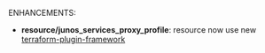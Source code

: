 <!-- markdownlint-disable-file MD013 MD041 -->
ENHANCEMENTS:

* **resource/junos_services_proxy_profile**: resource now use new [terraform-plugin-framework](https://github.com/hashicorp/terraform-plugin-framework)
